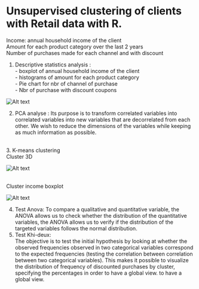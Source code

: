 # Unsupervised clustering of clients with Retail data with R. 
Income: annual household income of the client<br>
Amount for each product category over the last 2 years<br>
Number of purchases made for each channel and with discount<br>

1. Descriptive statistics analysis :
<br> - boxplot of annual household income of the client
<br> - histograms of amount for each product category 
<br>- Pie chart for nbr of channel of purchase
<br>- Nbr of purchase with discount coupons

![Alt text](https://raw.githubusercontent.com/Pai-U/Projet_PAI/main/Project%20-%20Clients%20segmentation%20(Retail%20dataset)/Graphics/boxplot_income_.jpg "boxplot of annual household income of the client")


2. PCA analyse : Its purpose is to transform correlated variables into correlated variables into new variables that are decorrelated from each other. We wish to reduce the dimensions of the variables while keeping as much information as possible. 
<br>
3. K-means clustering <br>
Cluster 3D <br>

![Alt text](https://raw.githubusercontent.com/Pai-U/Projet_PAI/main/Project%20-%20Clients%20segmentation%20(Retail%20dataset)/Graphics/3D_cluster_viz.jpg "Clusers 3D")

<br>Cluster income boxplot 

![Alt text](https://raw.githubusercontent.com/Pai-U/Projet_PAI/main/Project%20-%20Clients%20segmentation%20(Retail%20dataset)/Graphics/cluster_by_income.jpg "Cluster income boxplot")

4. Test Anova: To compare a qualitative and quantitative variable, the ANOVA allows us to check whether the distribution of the
quantitative variables, the ANOVA allows us to verify if the distribution of the targeted variables follows the
normal distribution. <br>
5. Test Khi-deux:<br> The objective is to test the initial hypothesis by looking at whether the observed frequencies
observed in two categorical variables correspond to the expected frequencies (testing the correlation between
correlation between two categorical variables). This makes it possible to visualize the distribution of
frequency of discounted purchases by cluster, specifying the percentages in order to have a global view.
to have a global view. 


